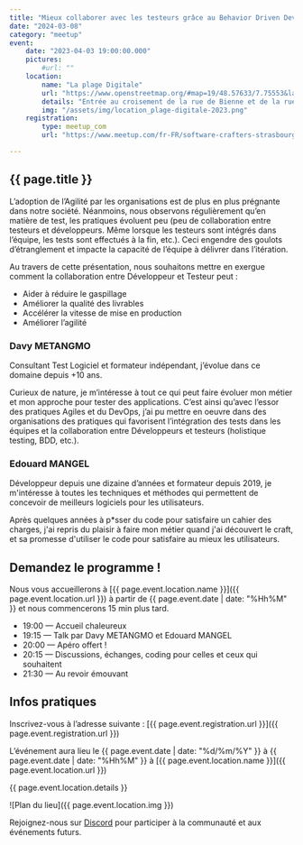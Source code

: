 ```yaml
---
title: "Mieux collaborer avec les testeurs grâce au Behavior Driven Development"
date: "2024-03-08"
category: "meetup"
event:
    date: "2023-04-03 19:00:00.000"
    pictures:
        #url: ""
    location:
        name: "La plage Digitale"
        url: "https://www.openstreetmap.org/#map=19/48.57633/7.75553&layers=N"
        details: "Entrée au croisement de la rue de Bienne et de la rue de Genève"
        img: "/assets/img/location_plage-digitale-2023.png"
    registration:
        type: meetup_com
        url: "https://www.meetup.com/fr-FR/software-crafters-strasbourg/events/299677480/"

---
```


## {{ page.title }}

L’adoption de l’Agilité par les organisations est de plus en plus prégnante dans notre société. 
Néanmoins, nous observons régulièrement qu’en matière de test, les pratiques évoluent peu (peu de collaboration entre testeurs et développeurs. 
Même lorsque les testeurs sont intégrés dans l’équipe, les tests sont effectués à la fin, etc.). 
Ceci engendre des goulots d’étranglement et impacte la capacité de l’équipe à délivrer dans l’itération.

Au travers de cette présentation, nous souhaitons mettre en exergue comment la collaboration entre Développeur et Testeur peut :

- Aider à réduire le gaspillage
- Améliorer la qualité des livrables
- Accélérer la vitesse de mise en production
- Améliorer l’agilité

### Davy METANGMO

Consultant Test Logiciel et formateur indépendant, j’évolue dans ce domaine depuis +10 ans.

Curieux de nature, je m’intéresse à tout ce qui peut faire évoluer mon métier et mon approche pour tester des applications. 
C’est ainsi qu’avec l’essor des pratiques Agiles et du DevOps, j’ai pu mettre en oeuvre dans des organisations des pratiques qui favorisent l’intégration des tests dans les équipes et la collaboration entre Développeurs et testeurs (holistique testing, BDD, etc.).

### Edouard MANGEL

Développeur depuis une dizaine d’années et formateur depuis 2019, je m'intéresse à toutes les techniques et méthodes qui permettent de concevoir de meilleurs logiciels pour les utilisateurs.

Après quelques années à p*sser du code pour satisfaire un cahier des charges, j'ai repris du plaisir à faire mon métier quand j'ai découvert le craft, et sa promesse d'utiliser le code pour satisfaire au mieux les utilisateurs.

## Demandez le programme !

Nous vous accueillerons à [{{ page.event.location.name }}]({{ page.event.location.url }}) à partir de {{ page.event.date | date: "%Hh%M" }} et nous commencerons 15 min plus tard.

- 19:00 — Accueil chaleureux
- 19:15 — Talk par Davy METANGMO et Edouard MANGEL
- 20:00 — Apéro offert !
- 20:15 — Discussions, échanges, coding pour celles et ceux qui souhaitent
- 21:30 — Au revoir émouvant

## Infos pratiques

Inscrivez-vous à l’adresse suivante : [{{ page.event.registration.url }}]({{ page.event.registration.url }})

L’événement aura lieu le {{ page.event.date | date: "%d/%m/%Y" }} à {{ page.event.date | date: "%Hh%M" }} à [{{ page.event.location.name }}]({{ page.event.location.url }})

{{ page.event.location.details }}

![Plan du lieu]({{ page.event.location.img }})

Rejoignez-nous sur [Discord](https://discord.gg/s2USaKanCU) pour participer à la communauté et aux événements futurs.
